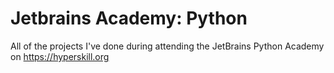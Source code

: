 # Jetbrains Academy: Python
All of the projects I've done during attending the JetBrains Python Academy on https://hyperskill.org
